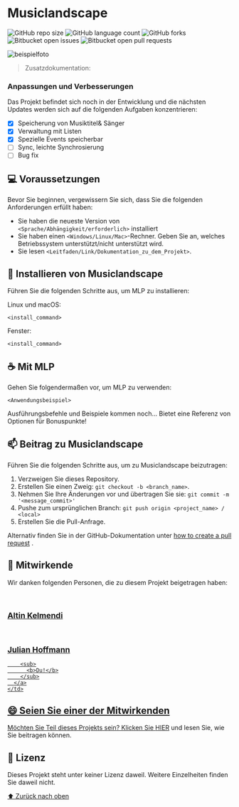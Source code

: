 # Musiclandscape

<!---Hier werden verschiedene Aktionen durchgeführt,wie:  Musiktitel, Sänger verwalten--->

![GitHub repo size](https://img.shields.io/github/repo-size/Altink7/README-template?style=for-the-badge)
![GitHub language count](https://img.shields.io/github/languages/count/Altink7/README-template?style=for-the-badge)
![GitHub forks](https://img.shields.io/github/forks/Altink7/README-template?style=for-the-badge)
![Bitbucket open issues](https://img.shields.io/bitbucket/issues/Altink7/README-template?style=for-the-badge)
![Bitbucket open pull requests](https://img.shields.io/bitbucket/pr-raw/Altink7/README-template?style=for-the-badge)

<img src="exemplo-image.png" alt="beispielfoto">

> Zusatzdokumentation:

### Anpassungen und Verbesserungen

Das Projekt befindet sich noch in der Entwicklung und die nächsten Updates werden sich auf die folgenden Aufgaben konzentrieren:

- [x] Speicherung von Musiktitel& Sänger
- [x] Verwaltung mit Listen
- [x] Spezielle Events speicherbar
- [ ] Sync, leichte Synchrosierung
- [ ] Bug fix

## 💻 Voraussetzungen

Bevor Sie beginnen, vergewissern Sie sich, dass Sie die folgenden Anforderungen erfüllt haben:
<!-- Anforderungen --->
* Sie haben die neueste Version von `<Sprache/Abhängigkeit/erforderlich>` installiert
* Sie haben einen `<Windows/Linux/Mac>`-Rechner. Geben Sie an, welches Betriebssystem unterstützt/nicht unterstützt wird.
* Sie lesen `<Leitfaden/Link/Dokumentation_zu_dem_Projekt>`.

## 🚀 Installieren von Musiclandscape

Führen Sie die folgenden Schritte aus, um MLP zu installieren:

Linux und macOS:
```
<install_command>
```

Fenster:
```
<install_command>
```

## ☕ Mit MLP

Gehen Sie folgendermaßen vor, um MLP zu verwenden:

```
<Anwendungsbeispiel>
```

 Ausführungsbefehle und Beispiele kommen noch...  Bietet eine Referenz von Optionen für Bonuspunkte!

## 📫 Beitrag zu Musiclandscape

Führen Sie die folgenden Schritte aus, um zu Musiclandscape beizutragen:

1. Verzweigen Sie dieses Repository.
2. Erstellen Sie einen Zweig: `git checkout -b <branch_name>`.
3. Nehmen Sie Ihre Änderungen vor und übertragen Sie sie: `git commit -m '<message_commit>'`
4. Pushe zum ursprünglichen Branch: `git push origin <project_name> / <local>`
5. Erstellen Sie die Pull-Anfrage.

Alternativ finden Sie in der GitHub-Dokumentation unter [how to create a pull request](https://help.github.com/en/github/collaborating-with-issues-and-pull-requests/creating-a-pull-request ) .

## 🤝 Mitwirkende

Wir danken folgenden Personen, die zu diesem Projekt beigetragen haben:

<Tabelle>
  <tr>
    <td align="center">
      <a href="#">
        <br>
        <sub>
          <h2>Altin Kelmendi</h2>
        </sub>
      </a>
    </td>
    <td align="center">
      <a href="#">
       <br>
        <sub>
          <h2>Julian Hoffmann</h2>
        </sub>
      </a>
    </td>
    <td align="center">
      <a href="#">
     
        <sub>
          <b>Du!</b>
        </sub>
      </a>
    </td>
  </tr>
</table>


## 😄 Seien Sie einer der Mitwirkenden<br>

Möchten Sie Teil dieses Projekts sein? Klicken Sie [HIER](CONTRIBUTING.md) und lesen Sie, wie Sie beitragen können.

## 📝 Lizenz

Dieses Projekt steht unter keiner Lizenz daweil. Weitere Einzelheiten finden Sie daweil nicht.

[⬆ Zurück nach oben](#MusicLandScape)<br>